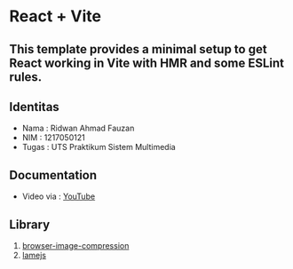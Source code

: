 # React + Vite

This template provides a minimal setup to get React working in Vite with HMR and some ESLint rules.
---
## Identitas
- Nama : Ridwan Ahmad Fauzan
- NIM : 1217050121
- Tugas : UTS Praktikum Sistem Multimedia

## Documentation
- Video via : [YouTube](https://youtu.be/Ab2Ok3lj8d0)

## Library

1. [browser-image-compression](https://www.jsdelivr.com/package/npm/browser-image-compression)
2. [lamejs](https://www.jsdelivr.com/package/npm/lamejs)
